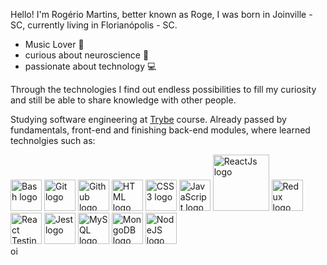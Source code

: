 Hello! I'm Rogério Martins, better known as Roge, I was born in Joinville - SC, currently living in Florianópolis - SC.
- Music Lover :musical_note:
- curious about neuroscience :brain:
- passionate about technology :computer:

Through the technologies I find out endless possibilities to fill my curiosity and still be able to share knowledge with other people.

Studying software engineering at <a href="https://www.betrybe.com">Trybe</a> course.
Already passed by fundamentals, front-end and finishing back-end modules, where learned technolgies such as:
<div>
    <img width="50px" src="https://upload.wikimedia.org/wikipedia/commons/thumb/2/20/Bash_Logo_black_and_white_icon_only.svg/1200px-Bash_Logo_black_and_white_icon_only.svg.png" alt="Bash logo"/>
    <img width="50px" src="https://git-scm.com/images/logos/downloads/Git-Icon-1788C.png" alt="Git logo"/>
    <img width="50px" src="https://cdn-icons-png.flaticon.com/512/25/25231.png" alt="Github logo"/>
    <img width="50px" src="https://user-images.githubusercontent.com/66702716/139485067-114e28cf-fe6a-4465-bd8c-6ce69f6993c7.png" alt="HTML logo"/>
    <img width="50px" src="https://upload.wikimedia.org/wikipedia/commons/thumb/3/3d/CSS.3.svg/1200px-CSS.3.svg.png" alt="CSS3 logo"/>
    <img width="50px" src="https://upload.wikimedia.org/wikipedia/commons/thumb/9/99/Unofficial_JavaScript_logo_2.svg/2048px-Unofficial_JavaScript_logo_2.svg.png" alt="JavaScript logo"/>
    <img width="90px" src="https://upload.wikimedia.org/wikipedia/commons/thumb/a/a7/React-icon.svg/1280px-React-icon.svg.png" alt="ReactJs logo"/>
    <img width="50px" src="https://seeklogo.com/images/R/redux-logo-9CA6836C12-seeklogo.com.png" alt="Redux logo"/>
    <img width="50px" src="https://testing-library.com/img/octopus-128x128.png" alt="React Testing Library logo"/>
    <img width="50px" src="https://seeklogo.com/images/J/jest-logo-F9901EBBF7-seeklogo.com.png" alt="Jest logo"/>
    <img width="50px" src="https://marcas-logos.net/wp-content/uploads/2020/11/MySQL-logo.png" alt="MySQL logo"/>
    <img width="50px" src="https://infinapps.com/wp-content/uploads/2018/10/mongodb-logo.png" alt="MongoDB logo"/>
    <img width="50px" src="https://walde.co/wp-content/uploads/2016/09/nodejs_logo.png" alt="NodeJS logo"/>
</div>

<div style="center">oi</div>
